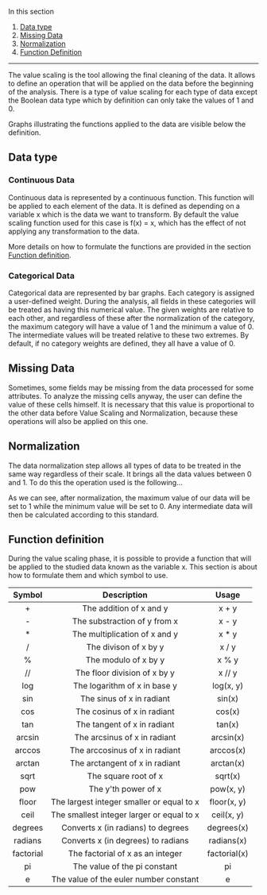 In this section

1. [Data type](#data-type)
2. [Missing Data](#missing-Data)
3. [Normalization](#normalization)
4. [Function Definition](#function-definition)

---

The value scaling is the tool allowing the final cleaning of the data. It allows to define an operation that will be applied on the data before the beginning of the analysis. There is a type of value scaling for each type of data except the Boolean data type which by definition can only take the values of 1 and 0.

Graphs illustrating the functions applied to the data are visible below the definition.

## Data type

### Continuous Data

Continuous data is represented by a continuous function. This function will be applied to each element of the data. It is defined as depending on a variable x which is the data we want to transform. By default the value scaling function used for this case is f(x) = x, which has the effect of not applying any transformation to the data.

More details on how to formulate the functions are provided in the section [Function definition](#function-definition).

### Categorical Data

Categorical data are represented by bar graphs. Each category is assigned a user-defined weight. During the analysis, all fields in these categories will be treated as having this numerical value. The given weights are relative to each other, and regardless of these after the normalization of the category, the maximum category will have a value of 1 and the minimum a value of 0. The intermediate values will be treated relative to these two extremes. By default, if no category weights are defined, they all have a value of 0.

## Missing Data

Sometimes, some fields may be missing from the data processed for some attributes. To analyze the missing cells anyway, the user can define the value of these cells himself. It is necessary that this value is proportional to the other data before Value Scaling and Normalization, because these operations will also be applied on this one.

## Normalization

The data normalization step allows all types of data to be treated in the same way regardless of their scale. It brings all the data values between 0 and 1. To do this the operation used is the following...

As we can see, after normalization, the maximum value of our data will be set to 1 while the minimum value will be set to 0. Any intermediate data will then be calculated according to this standard.

## Function definition

During the value scaling phase, it is possible to provide a function that will be applied to the studied data known as the variable x. This section is about how to formulate them and which symbol to use.

|  Symbol   |                Description                |    Usage     |
| :-------: | :---------------------------------------: | :----------: |
|     +     |          The addition of x and y          |    x + y     |
|     -     |       The substraction of y from x        |    x - y     |
|    \*     |       The multiplication of x and y       |    x \* y    |
|     /     |           The divison of x by y           |    x / y     |
|     %     |           The modulo of x by y            |    x % y     |
|    //     |       The floor division of x by y        |    x // y    |
|    log    |       The logarithm of x in base y        |  log(x, y)   |
|    sin    |         The sinus of x in radiant         |    sin(x)    |
|    cos    |        The cosinus of x in radiant        |    cos(x)    |
|    tan    |        The tangent of x in radiant        |    tan(x)    |
|  arcsin   |       The arcsinus of x in radiant        |  arcsin(x)   |
|  arccos   |      The arccosinus of x in radiant       |  arccos(x)   |
|  arctan   |      The arctangent of x in radiant       |  arctan(x)   |
|   sqrt    |           The square root of x            |   sqrt(x)    |
|    pow    |            The y'th power of x            |  pow(x, y)   |
|   floor   | The largest integer smaller or equal to x | floor(x, y)  |
|   ceil    | The smallest integer larger or equal to x |  ceil(x, y)  |
|  degrees  |    Converts x (in radians) to degrees     |  degrees(x)  |
|  radians  |    Converts x (in degrees) to radians     |  radians(x)  |
| factorial |     The factorial of x as an integer      | factorial(x) |
|    pi     |       The value of the pi constant        |      pi      |
|     e     |  The value of the euler number constant   |      e       |

<!-- ![Tableau des opérations](./mathOpTable.png) -->
